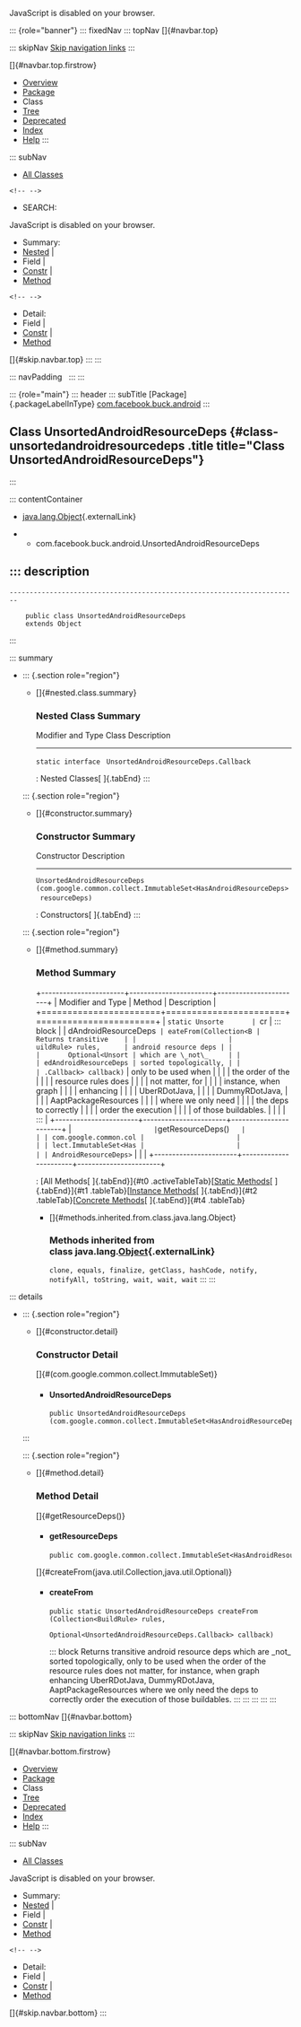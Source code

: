 <div>

JavaScript is disabled on your browser.

</div>

::: {role="banner"}
::: fixedNav
::: topNav
[]{#navbar.top}

::: skipNav
[Skip navigation links](#skip.navbar.top "Skip navigation links")
:::

[]{#navbar.top.firstrow}

-   [Overview](../../../../index.html)
-   [Package](package-summary.html)
-   Class
-   [Tree](package-tree.html)
-   [Deprecated](../../../../deprecated-list.html)
-   [Index](../../../../index-all.html)
-   [Help](../../../../help-doc.html)
:::

::: subNav
-   [All Classes](../../../../allclasses.html)

```{=html}
<!-- -->
```
-   SEARCH:

<div>

<div>

JavaScript is disabled on your browser.

</div>

</div>

<div>

-   Summary: 
-   [Nested](#nested.class.summary) \| 
-   Field \| 
-   [Constr](#constructor.summary) \| 
-   [Method](#method.summary)

```{=html}
<!-- -->
```
-   Detail: 
-   Field \| 
-   [Constr](#constructor.detail) \| 
-   [Method](#method.detail)

</div>

[]{#skip.navbar.top}
:::
:::

::: navPadding
 
:::
:::

::: {role="main"}
::: header
::: subTitle
[Package]{.packageLabelInType} [com.facebook.buck.android](package-summary.html)
:::

## Class UnsortedAndroidResourceDeps {#class-unsortedandroidresourcedeps .title title="Class UnsortedAndroidResourceDeps"}
:::

::: contentContainer
-   [java.lang.Object](http://docs.oracle.com/javase/7/docs/api/java/lang/Object.html?is-external=true "class or interface in java.lang"){.externalLink}

-   -   com.facebook.buck.android.UnsortedAndroidResourceDeps

::: description
-   

    ------------------------------------------------------------------------

        public class UnsortedAndroidResourceDeps
        extends Object
:::

::: summary
-   ::: {.section role="region"}
    -   []{#nested.class.summary}

        ### Nested Class Summary

          Modifier and Type     Class                                    Description
          --------------------- ---------------------------------------- -------------
          `static interface `   `UnsortedAndroidResourceDeps.Callback`    

          : Nested Classes[ ]{.tabEnd}
    :::

    ::: {.section role="region"}
    -   []{#constructor.summary}

        ### Constructor Summary

          Constructor                                                                                                  Description
          ------------------------------------------------------------------------------------------------------------ -------------
          `UnsortedAndroidResourceDeps​(com.google.common.collect.ImmutableSet<HasAndroidResourceDeps> resourceDeps)`    

          : Constructors[ ]{.tabEnd}
    :::

    ::: {.section role="region"}
    -   []{#method.summary}

        ### Method Summary

        +-----------------------+-----------------------+-----------------------+
        | Modifier and Type     | Method                | Description           |
        +=======================+=======================+=======================+
        | `static Unsorte       | `cr                   | ::: block             |
        | dAndroidResourceDeps` | eateFrom​(Collection<B | Returns transitive    |
        |                       | uildRule> rules,      | android resource deps |
        |                       |       Optional<Unsort | which are \_not\_     |
        |                       | edAndroidResourceDeps | sorted topologically, |
        |                       | .Callback> callback)` | only to be used when  |
        |                       |                       | the order of the      |
        |                       |                       | resource rules does   |
        |                       |                       | not matter, for       |
        |                       |                       | instance, when graph  |
        |                       |                       | enhancing             |
        |                       |                       | UberRDotJava,         |
        |                       |                       | DummyRDotJava,        |
        |                       |                       | AaptPackageResources  |
        |                       |                       | where we only need    |
        |                       |                       | the deps to correctly |
        |                       |                       | order the execution   |
        |                       |                       | of those buildables.  |
        |                       |                       | :::                   |
        +-----------------------+-----------------------+-----------------------+
        | `                     | `getResourceDeps()`   |                       |
        | com.google.common.col |                       |                       |
        | lect.ImmutableSet<Has |                       |                       |
        | AndroidResourceDeps>` |                       |                       |
        +-----------------------+-----------------------+-----------------------+

        : [All Methods[ ]{.tabEnd}]{#t0 .activeTableTab}[[Static
        Methods](javascript:show(1);)[ ]{.tabEnd}]{#t1
        .tableTab}[[Instance
        Methods](javascript:show(2);)[ ]{.tabEnd}]{#t2
        .tableTab}[[Concrete
        Methods](javascript:show(8);)[ ]{.tabEnd}]{#t4 .tableTab}

        -   []{#methods.inherited.from.class.java.lang.Object}

            ### Methods inherited from class java.lang.[Object](http://docs.oracle.com/javase/7/docs/api/java/lang/Object.html?is-external=true "class or interface in java.lang"){.externalLink}

            `clone, equals, finalize, getClass, hashCode, notify, notifyAll, toString, wait, wait, wait`
    :::
:::

::: details
-   ::: {.section role="region"}
    -   []{#constructor.detail}

        ### Constructor Detail

        []{#<init>(com.google.common.collect.ImmutableSet)}

        -   #### UnsortedAndroidResourceDeps

                public UnsortedAndroidResourceDeps​(com.google.common.collect.ImmutableSet<HasAndroidResourceDeps> resourceDeps)
    :::

    ::: {.section role="region"}
    -   []{#method.detail}

        ### Method Detail

        []{#getResourceDeps()}

        -   #### getResourceDeps

            ``` methodSignature
            public com.google.common.collect.ImmutableSet<HasAndroidResourceDeps> getResourceDeps()
            ```

        []{#createFrom(java.util.Collection,java.util.Optional)}

        -   #### createFrom

            ``` methodSignature
            public static UnsortedAndroidResourceDeps createFrom​(Collection<BuildRule> rules,
                                                                 Optional<UnsortedAndroidResourceDeps.Callback> callback)
            ```

            ::: block
            Returns transitive android resource deps which are \_not\_
            sorted topologically, only to be used when the order of the
            resource rules does not matter, for instance, when graph
            enhancing UberRDotJava, DummyRDotJava, AaptPackageResources
            where we only need the deps to correctly order the execution
            of those buildables.
            :::
    :::
:::
:::
:::

::: bottomNav
[]{#navbar.bottom}

::: skipNav
[Skip navigation links](#skip.navbar.bottom "Skip navigation links")
:::

[]{#navbar.bottom.firstrow}

-   [Overview](../../../../index.html)
-   [Package](package-summary.html)
-   Class
-   [Tree](package-tree.html)
-   [Deprecated](../../../../deprecated-list.html)
-   [Index](../../../../index-all.html)
-   [Help](../../../../help-doc.html)
:::

::: subNav
-   [All Classes](../../../../allclasses.html)

<div>

<div>

JavaScript is disabled on your browser.

</div>

</div>

<div>

-   Summary: 
-   [Nested](#nested.class.summary) \| 
-   Field \| 
-   [Constr](#constructor.summary) \| 
-   [Method](#method.summary)

```{=html}
<!-- -->
```
-   Detail: 
-   Field \| 
-   [Constr](#constructor.detail) \| 
-   [Method](#method.detail)

</div>

[]{#skip.navbar.bottom}
:::
